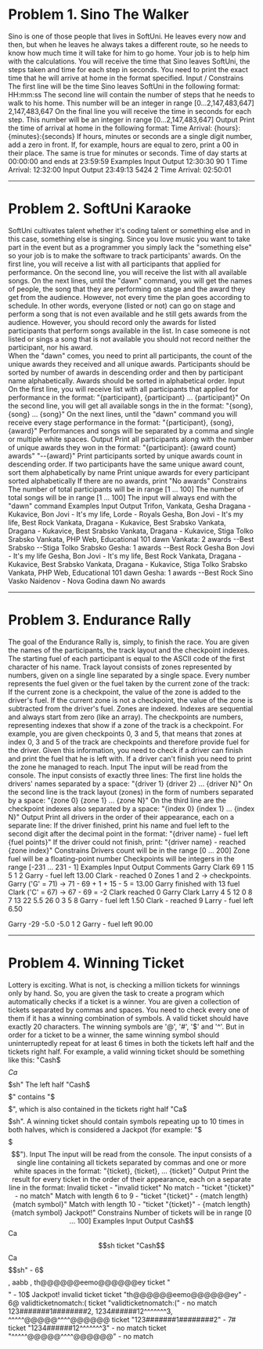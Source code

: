 # Problem 1. Sino The Walker

Sino is one of those people that lives in SoftUni. He leaves every now and then, but when he leaves he always takes a different route, so he needs to know how much time it will take for him to go home. Your job is to help him with the calculations.
You will receive the time that Sino leaves SoftUni, the steps taken and time for each step in seconds. 
You need to print the exact time that he will arrive at home in the format specified.
Input / Constrains
The first line will be the time Sino leaves SoftUni in the following format: HH:mm:ss
The second line will contain the number of steps that he needs to walk to his home. This number will be an integer in range [0…2,147,483,647]
2,147,483,647
On the final line you will receive the time in seconds for each step. This number will be an integer in range [0…2,147,483,647]
Output
Print the time of arrival at home in the following format:
Time Arrival: {hours}:{minutes}:{seconds}
If hours, minutes or seconds are a single digit number, add a zero in front.
If, for example, hours are equal to zero, print a 00 in their place. The same is true for minutes or seconds.
Time of day starts at 00:00:00 and ends at 23:59:59
Examples
Input
Output
12:30:30
90
1
Time Arrival: 12:32:00
Input
Output
23:49:13
5424
2
Time Arrival: 02:50:01

--------------------------------------------------------------------------------------------------------------------------

# Problem 2. SoftUni Karaoke
SoftUni cultivates talent whether it's coding talent or something else and in this case, something else is singing. Since you love music you want to take part in the event but as a programmer you simply lack the "something else" so your job is to make the software to track participants' awards.
On the first line, you will receive a list with all participants that applied for performance. 
On the second line, you will receive the list with all available songs. 
On the next lines, until the "dawn" command, you will get the names of people, the song that they are performing on stage and the award they get from the audience.
However, not every time the plan goes according to schedule. In other words, everyone (listed or not) can go on stage and perform a song that is not even available and he still gets awards from the audience. However, you should record only the awards for listed participants that perform songs available in the list. In case someone is not listed or sings a song that is not available you should not record neither the participant, nor his award.  
When the "dawn" comes, you need to print all participants, the count of the unique awards they received and all unique awards. Participants should be sorted by number of awards in descending order and then by participant name alphabetically. Awards should be sorted in alphabetical order.
Input
On the first line, you will receive list with all participants that applied for performance in the format: "{participant}, {participant} … {participant}"
On the second line, you will get all available songs in the in the format: "{song}, {song} … {song}"
On the next lines, until the "dawn" command you will receive every stage performance in the format: "{participant}, {song}, {award}" 
Performances and songs will be separated by a comma and single or multiple white spaces.
Output
Print all participants along with the number of unique awards they won in the format: 
"{participant}: {award count} awards"
"--{award}"
Print participants sorted by unique awards count in descending order. If two participants have the same unique award count, sort them alphabetically by name
Print unique awards for every participant sorted alphabetically
If there are no awards, print "No awards"
Constrains
The number of total participants will be in range [1 … 100]
The number of total songs will be in range [1 … 100]
The input will always end with the "dawn" command
Examples
Input
Output
Trifon, Vankata, Gesha
Dragana - Kukavice, Bon Jovi - It's my life, Lorde - Royals
Gesha, Bon Jovi - It's my life, Best Rock
Vankata, Dragana - Kukavice, Best Srabsko
Vankata, Dragana - Kukavice, Best Srabsko
Vankata, Dragana - Kukavice, Stiga Tolko Srabsko
Vankata, PHP Web, Educational 101
dawn
Vankata: 2 awards
--Best Srabsko
--Stiga Tolko Srabsko
Gesha: 1 awards
--Best Rock
Gesha
Bon Jovi - It's my life
Gesha, Bon Jovi - It's my life, Best Rock
Vankata, Dragana - Kukavice, Best Srabsko
Vankata, Dragana - Kukavice, Stiga Tolko Srabsko
Vankata, PHP Web, Educational 101
dawn
Gesha: 1 awards
--Best Rock
Sino
Vasko Naidenov - Nova Godina
dawn
No awards

--------------------------------------------------------------------------------------------------------------------------

# Problem 3. Endurance Rally

The goal of the Endurance Rally is, simply, to finish the race.
You are given the names of the participants, the track layout and the checkpoint indexes. 
The starting fuel of each participant is equal to the ASCII code of the first character of his name.
Track layout consists of zones represented by numbers, given on a single line separated by a single space. Every number represents the fuel given or the fuel taken by the current zone of the track: 
If the current zone is a checkpoint, the value of the zone is added to the driver's fuel. 
If the current zone is not a checkpoint, the value of the zone is subtracted from the driver's fuel.
Zones are indexed. Indexes are sequential and always start from zero (like an array).
The checkpoints are numbers, representing indexes that show if a zone of the track is a checkpoint. For example, you are given checkpoints 0, 3 and 5, that means that zones at index 0, 3 and 5 of the track are checkpoints and therefore provide fuel for the driver.
Given this information, you need to check if a driver can finish and print the fuel that he is left with. If a driver can't finish you need to print the zone he managed to reach. 
Input
The input will be read from the console. The input consists of exactly three lines:
The first line holds the drivers' names separated by a space: "{driver 1} {driver 2} … {driver N}"
On the second line is the track layout (zones) in the form of numbers separated by a space: "{zone 0} {zone 1} … {zone N}"
On the third line are the checkpoint indexes also separated by a space: "{index 0} {index 1} … {index N}"
Output
Print all drivers in the order of their appearance, each on a separate line:
If the driver finished, print his name and fuel left to the second digit after the decimal point in the format: "{driver name} - fuel left {fuel points}"
If the driver could not finish, print: "{driver name} - reached {zone index}"
Constrains
Drivers count will be in the range [0 … 200]
Zone fuel will be a floating-point number
Checkpoints will be integers in the range [-231 … 231 - 1]
Examples
Input
Output
Comments
Garry Clark
69 1 15 5
1 2
Garry - fuel left 13.00
Clark - reached 0
Zones 1 and 2 -> checkpoints.
Garry ('G' = 71) 
-> 71 - 69 + 1 + 15 - 5 = 13.00
Garry finished with 13 fuel 
Clark ('C' = 67)
-> 67 - 69 = -2 
Clark reached 0
Garry Clark Larry
4 5 12 0 8 7 13 22 5.5 26
0 3 5 8
Garry - fuel left 1.50
Clark - reached 9
Larry - fuel left 6.50

Garry
-29 -5.0 -5.0
1 2
Garry - fuel left 90.00

--------------------------------------------------------------------------------------------------------------------------

# Problem 4. Winning Ticket

Lottery is exciting. What is not, is checking a million tickets for winnings only by hand. So, you are given the task to create a program which automatically checks if a ticket is a winner. 
You are given a collection of tickets separated by commas and spaces. You need to check every one of them if it has a winning combination of symbols.
A valid ticket should have exactly 20 characters. The winning symbols are '@', '#', '$' and '^'. But in order for a ticket to be a winner, the same winning symbol should uninterruptedly repeat for at least 6 times in both the tickets left half and the tickets right half.
For example, a valid winning ticket should be something like this: 
"Cash$$$$$$Ca$$$$$$sh"
The left half "Cash$$$$$$" contains "$$$$$$", which is also contained in the tickets right half "Ca$$$$$$sh". A winning ticket should contain symbols repeating up to 10 times in both halves, which is considered a Jackpot (for example: "$$$$$$$$$$$$$$$$$$$$").
Input
The input will be read from the console. The input consists of a single line containing all tickets separated by commas and one or more white spaces in the format:
"{ticket}, {ticket}, … {ticket}"
Output
Print the result for every ticket in the order of their appearance, each on a separate line in the format:
Invalid ticket - "invalid ticket"
No match - "ticket "{ticket}" - no match"
Match with length 6 to 9 - "ticket "{ticket}" - {match length}{match symbol}"
Match with length 10 - "ticket "{ticket}" - {match length}{match symbol} Jackpot!"
Constrains
Number of tickets will be in range [0 … 100]
Examples
Input
Output
Cash$$$$$$Ca$$$$$$sh
ticket "Cash$$$$$$Ca$$$$$$sh" - 6$
$$$$$$$$$$$$$$$$$$$$   ,   aabb  ,     th@@@@@@eemo@@@@@@ey
ticket "$$$$$$$$$$$$$$$$$$$$" - 10$ Jackpot!
invalid ticket
ticket "th@@@@@@eemo@@@@@@ey" - 6@
validticketnomatch:(
ticket "validticketnomatch:(" - no match
123#######1########2, 1234######12^^^^^^^3, ^^^^^@@@@@^^^^@@@@@@
ticket "123#######1########2" - 7#
ticket "1234######12^^^^^^^3" - no match
ticket "^^^^^@@@@@^^^^@@@@@@" - no match
